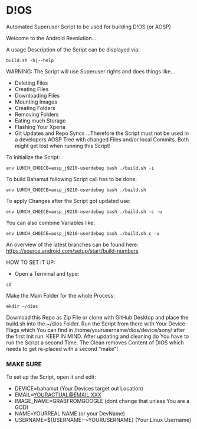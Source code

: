 # D!OS

Automated Superuser Script to be used for building D!OS (or AOSP)

Welcome to the Android Revolution...

A usage Description of the Script can be displayed via:
```
build.sh -h|--help
```

WARNING:
The Script will use Superuser rights and does things like...
- Deleting Files
- Creating Files
- Downloading Files
- Mounting Images
- Creating Folders
- Removing Folders
- Eating much Storage
- Flashing Your Xperia
- Git Updates and Repo Syncs
...Therefore the Script must not be used in a developers AOSP Tree with changed Files and/or local Commits. Both might get lost when running this Script!


To Initialize the Script:
```
env LUNCH_CHOICE=aosp_j9210-userdebug bash ./build.sh -i
```

To build Bahamut following Script call has to be done:
```
env LUNCH_CHOICE=aosp_j9210-userdebug bash ./build.sh
```

To apply Changes after the Script got updated use:
```
env LUNCH_CHOICE=aosp_j9210-userdebug bash ./build.sh -c -u
```

You can also combine Variables like:
```
env LUNCH_CHOICE=aosp_j9210-userdebug bash ./build.sh c -u
```

An overview of the latest branches can be found here:\
https://source.android.com/setup/start/build-numbers

HOW TO SET IT UP:

- Open a Terminal and type:
```
cd
```
Make the Main Folder for the whole Process:
```
mkdir ~/dios
```
Download this Repo as Zip File or clone with GitHub Desktop and place the build.sh
into the ~/dios Folder. Run the Script from there with Your Device Flags which You
can find in /home/yourusername/dios/device/sony/ after the first Init run.
KEEP IN MIND. After updating and cleaning do You have to run the Script a second Time.
The Clean removes Content of DIOS which needs to get re-placed with a second "make"!

### MAKE SURE
To set up the Script, open it and edit:
- DEVICE=bahamut (Your Devices target out Location)
- EMAIL=YOURACTUAL@EMAIL.XXX
- IMAGE_NAME=GRABFROMGOOGLE (dont change that unless You are a GOD)
- NAME=YOURREAL NAME (or your DevName)
- USERNAME=${USERNAME:-~YOURUSERNAME} (Your Linux Username)
